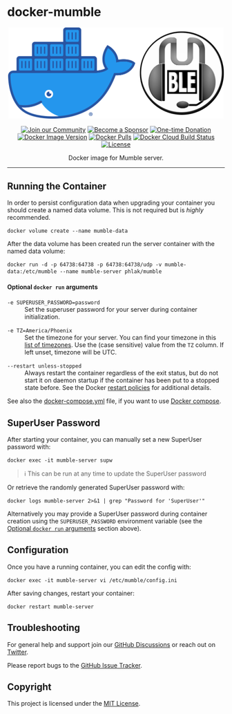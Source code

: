 docker-mumble
=============

<p align="center">
    <img src="docker-mumble.png" alt="Docker Mumble" width="500">
<p>

<p align="center">
    <a href="https://github.com/PHLAK/docker-mumble/discussions"><img src="https://img.shields.io/badge/Join_the-Community-7b16ff.svg?style=for-the-badge" alt="Join our Community"></a>
    <a href="https://github.com/users/PHLAK/sponsorship"><img src="https://img.shields.io/badge/Become_a-Sponsor-cc4195.svg?style=for-the-badge" alt="Become a Sponsor"></a>
    <a href="https://paypal.me/ChrisKankiewicz"><img src="https://img.shields.io/badge/Make_a-Donation-006bb6.svg?style=for-the-badge" alt="One-time Donation"></a>
    <br>
    <a href="https://hub.docker.com/repository/docker/phlak/mumble/tags"><img alt="Docker Image Version" src="https://img.shields.io/docker/v/phlak/mumble?style=flat-square&sort=semver"></a>
    <a href="https://hub.docker.com/repository/docker/phlak/mumble"><img alt="Docker Pulls" src="https://img.shields.io/docker/pulls/phlak/mumble?style=flat-square"></a>
    <a href="https://hub.docker.com/repository/docker/phlak/mumble/builds"><img src="https://img.shields.io/docker/cloud/build/phlak/mumble?style=flat-square" alt="Docker Cloud Build Status"></a>
    <a href="https://github.com/PHLAK/docker-mumble/blob/master/LICENSE"><img src="https://img.shields.io/github/license/PHLAK/docker-mumble?style=flat-square" alt="License"></a>
</p>

<p align="center">
  Docker image for Mumble server.
</p>

---

Running the Container
---------------------

In order to persist configuration data when upgrading your container you should create a named data
volume. This is not required but is _highly_ recommended.

    docker volume create --name mumble-data

After the data volume has been created run the server container with the named data volume:

    docker run -d -p 64738:64738 -p 64738:64738/udp -v mumble-data:/etc/mumble --name mumble-server phlak/mumble

#### Optional `docker run` arguments

<dl>
    <dt><code>-e SUPERUSER_PASSWORD=password</code></dt>
    <dd>Set the superuser password for your server during container initialization.</dd>
</dl>

<dl>
    <dt><code>-e TZ=America/Phoenix</code></dt>
    <dd>Set the timezone for your server. You can find your timezone in this <a href="https://goo.gl/uy1J6q">list of timezones</a>. Use the (case sensitive) value from the <code>TZ</code> column. If left unset, timezone will be UTC.</dd>
</dl>

<dl>
    <dt><code>--restart unless-stopped</code></dt>
    <dd>Always restart the container regardless of the exit status, but do not start it on daemon startup if the container has been put to a stopped state before. See the Docker <a href="https://goo.gl/Y0dlDH">restart policies</a> for additional details.</dd>
</dl>

See also the [docker-compose.yml](docker-compose.yml) file, if you want to use [Docker compose](https://docs.docker.com/compose/).

SuperUser Password
------------------

After starting your container, you can manually set a new SuperUser password with:

    docker exec -it mumble-server supw

> ℹ️ This can be run at any time to update the SuperUser password

Or retrieve the randomly generated SuperUser password with:

    docker logs mumble-server 2>&1 | grep "Password for 'SuperUser'"
Alternatively you may provide a SuperUser password during container creation using the `SUPERUSER_PASSWORD` environment variable (see the [Optional `docker run` arguments](#optional-docker-run-arguments) section above).

Configuration
-------------

Once you have a running container, you can edit the config with:

    docker exec -it mumble-server vi /etc/mumble/config.ini

After saving changes, restart your container:

    docker restart mumble-server

Troubleshooting
---------------

For general help and support join our [GitHub Discussions](https://github.com/PHLAK/docker-mumble/discussions) or reach out on [Twitter](https://twitter.com/PHLAK).

Please report bugs to the [GitHub Issue Tracker](https://github.com/PHLAK/docker-mumble/issues).

Copyright
---------

This project is licensed under the [MIT License](https://github.com/PHLAK/docker-mumble/blob/master/LICENSE).
